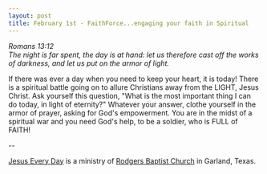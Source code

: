 ```yaml
---
layout: post
title: February 1st - FaithForce...engaging your faith in Spiritual
---
```


_Romans 13:12  
The night is far spent, the day is at hand: let us therefore cast
off the works of darkness, and let us put on the armor of light._

If there was ever a day when you need to keep your heart, it is
today! There is a spiritual battle going on to allure Christians away
from the LIGHT, Jesus Christ. Ask yourself this question, "What is the
most important thing I can do today, in light of eternity?" Whatever
your answer, clothe yourself in the armor of prayer, asking for God's
empowerment. You are in the midst of a spiritual war and you need
God's help, to be a soldier, who is FULL of FAITH!

 --

<a href=http://jesuseveryday.net>Jesus Every Day</a> is a ministry of <a href=http://rodgersbaptist.net>Rodgers Baptist Church</a> in Garland, Texas.
